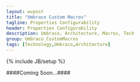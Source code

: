 ```yaml
---
layout: wvpost
title: "Umbraco Custom Macros"
tagline: Properties Configurability
header: Properties Configurability
description: Umbraco, Architecture, Macros, Tech
group: Umbraco_CustomMacros
tags: [Technology,Umbraco,Architecture]
---
```

{% include JB/setup %}

####Coming Soon...####